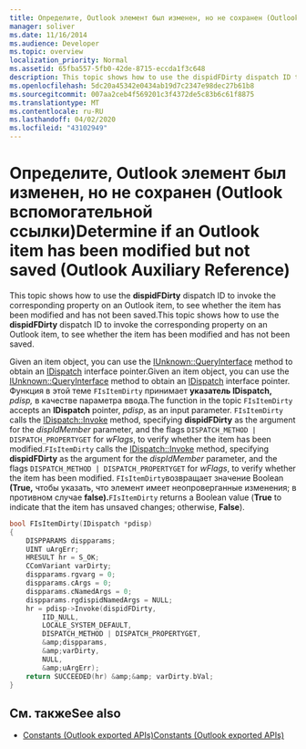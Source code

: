 ```yaml
---
title: Определите, Outlook элемент был изменен, но не сохранен (Outlook вспомогательной ссылки)
manager: soliver
ms.date: 11/16/2014
ms.audience: Developer
ms.topic: overview
localization_priority: Normal
ms.assetid: 65fba557-5fb0-42de-8715-eccda1f3c648
description: This topic shows how to use the dispidFDirty dispatch ID to invoke the corresponding property on an Outlook item, to see whether the item has been modified and has not been saved.
ms.openlocfilehash: 5dc20a45342e0434ab19d7c2347e98dec27b61b8
ms.sourcegitcommit: 007aa2ceb4f569201c3f4372de5c83b6c61f8875
ms.translationtype: MT
ms.contentlocale: ru-RU
ms.lasthandoff: 04/02/2020
ms.locfileid: "43102949"
---
```

# <a name="determine-if-an-outlook-item-has-been-modified-but-not-saved-outlook-auxiliary-reference"></a><span data-ttu-id="3e3a2-103">Определите, Outlook элемент был изменен, но не сохранен (Outlook вспомогательной ссылки)</span><span class="sxs-lookup"><span data-stu-id="3e3a2-103">Determine if an Outlook item has been modified but not saved (Outlook Auxiliary Reference)</span></span>

<span data-ttu-id="3e3a2-104">This topic shows how to use the **dispidFDirty** dispatch ID to invoke the corresponding property on an Outlook item, to see whether the item has been modified and has not been saved.</span><span class="sxs-lookup"><span data-stu-id="3e3a2-104">This topic shows how to use the **dispidFDirty** dispatch ID to invoke the corresponding property on an Outlook item, to see whether the item has been modified and has not been saved.</span></span> 
  
<span data-ttu-id="3e3a2-105">Given an item object, you can use the [IUnknown::QueryInterface](https://docs.microsoft.com/windows/win32/api/unknwn/nf-unknwn-iunknown-queryinterface(q)) method to obtain an [IDispatch](https://docs.microsoft.com/previous-versions/windows/desktop/api/oaidl/nn-oaidl-idispatch) interface pointer.</span><span class="sxs-lookup"><span data-stu-id="3e3a2-105">Given an item object, you can use the [IUnknown::QueryInterface](https://docs.microsoft.com/windows/win32/api/unknwn/nf-unknwn-iunknown-queryinterface(q)) method to obtain an [IDispatch](https://docs.microsoft.com/previous-versions/windows/desktop/api/oaidl/nn-oaidl-idispatch) interface pointer.</span></span> <span data-ttu-id="3e3a2-106">Функция в этой теме `FIsItemDirty` принимает **указатель IDispatch,**  _pdisp,_ в качестве параметра ввода.</span><span class="sxs-lookup"><span data-stu-id="3e3a2-106">The function in the topic `FIsItemDirty` accepts an **IDispatch** pointer,  _pdisp_, as an input parameter.</span></span>  <span data-ttu-id="3e3a2-107">`FIsItemDirty` calls the [IDispatch::Invoke](https://docs.microsoft.com/previous-versions/windows/desktop/api/oaidl/nf-oaidl-idispatch-invoke) method, specifying **dispidFDirty** as the argument for the  _dispIdMember_ parameter, and the flags  `DISPATCH_METHOD | DISPATCH_PROPERTYGET` for  _wFlags_, to verify whether the item has been modified.</span><span class="sxs-lookup"><span data-stu-id="3e3a2-107">`FIsItemDirty` calls the [IDispatch::Invoke](https://docs.microsoft.com/previous-versions/windows/desktop/api/oaidl/nf-oaidl-idispatch-invoke) method, specifying **dispidFDirty** as the argument for the  _dispIdMember_ parameter, and the flags  `DISPATCH_METHOD | DISPATCH_PROPERTYGET` for  _wFlags_, to verify whether the item has been modified.</span></span>  <span data-ttu-id="3e3a2-108">`FIsItemDirty`возвращает значение Boolean **(True,** чтобы указать, что элемент имеет неопроверганные изменения; в противном случае **false).**</span><span class="sxs-lookup"><span data-stu-id="3e3a2-108">`FIsItemDirty` returns a Boolean value (**True** to indicate that the item has unsaved changes; otherwise, **False**).</span></span>
  
```cpp
bool FIsItemDirty(IDispatch *pdisp)
{
    DISPPARAMS dispparams;
    UINT uArgErr;
    HRESULT hr = S_OK;
    CComVariant varDirty;
    dispparams.rgvarg = 0;
    dispparams.cArgs = 0;
    dispparams.cNamedArgs = 0;
    dispparams.rgdispidNamedArgs = NULL;
    hr = pdisp->Invoke(dispidFDirty,
        IID_NULL,
        LOCALE_SYSTEM_DEFAULT,
        DISPATCH_METHOD | DISPATCH_PROPERTYGET,
        &amp;dispparams,
        &amp;varDirty,
        NULL,
        &amp;uArgErr);
    return SUCCEEDED(hr) &amp;&amp; varDirty.bVal;
}

```

## <a name="see-also"></a><span data-ttu-id="3e3a2-109">См. также</span><span class="sxs-lookup"><span data-stu-id="3e3a2-109">See also</span></span>

- [<span data-ttu-id="3e3a2-110">Constants (Outlook exported APIs)</span><span class="sxs-lookup"><span data-stu-id="3e3a2-110">Constants (Outlook exported APIs)</span></span>](constants-outlook-exported-apis.md)

